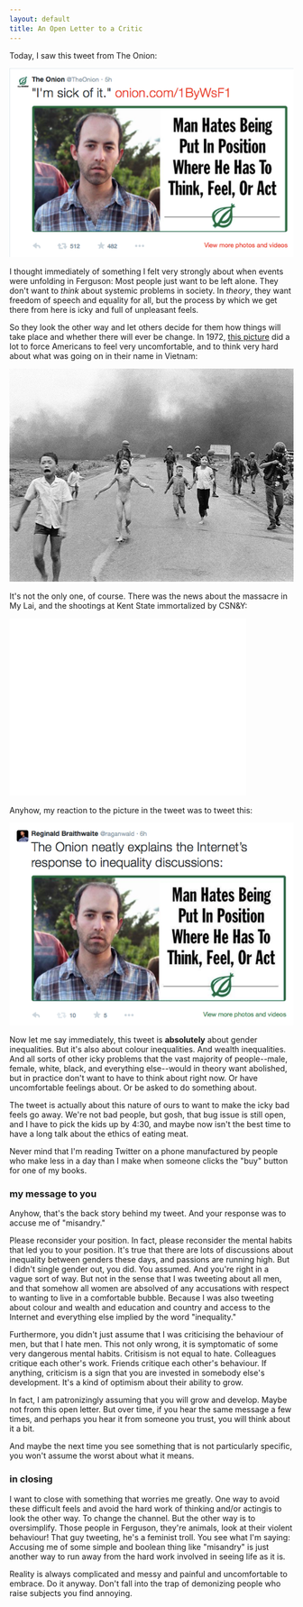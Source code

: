 ```yaml
---
layout: default
title: An Open Letter to a Critic
---
```


Today, I saw this tweet from The Onion:

![onion image](/assets/images/onion.png)

I thought immediately of something I felt very strongly about when events were unfolding in Ferguson: Most people just want to be left alone. They don't want to *think* about systemic problems in society. In *theory*, they want freedom of speech and equality for all, but the process by which we get there from here is icky and full of unpleasant feels.

So they look the other way and let others decide for them how things will take place and whether there will ever be change. In 1972, [this picture][1] did a lot to force Americans to feel very uncomfortable, and to think very hard about what was going on in their name in Vietnam:

[1]: http://www.people.com/article/nick-ut-napalm-girl-photo-kim-phuc

![Kim Phuc](/assets/images/kim_phuc.jpg)

It's not the only one, of course. There was the news about the massacre in My Lai, and the shootings at Kent State immortalized by CSN&Y:

<iframe width="420" height="315" src="//www.youtube.com/embed/JCS-g3HwXdc" frameborder="0" allowfullscreen></iframe>

Anyhow, my reaction to the picture in the tweet was to tweet this:

![My tweet about inequality](/assets/images/mytweet.png)

Now let me say immediately, this tweet is **absolutely** about gender inequalities. But it's also about colour inequalities. And wealth inequalities. And all sorts of other icky problems that the vast majority of people--male, female, white, black, and everything else--would in theory want abolished, but in practice don't want to have to think about right now. Or have uncomfortable feelings about. Or be asked to do something about.

The tweet is actually about this nature of ours to want to make the icky bad feels go away. We're not bad people, but gosh, that bug issue is still open, and I have to pick the kids up by 4:30, and maybe now isn't the best time to have a long talk about the ethics of eating meat.

Never mind that I'm reading Twitter on a phone manufactured by people who make less in a day than I make when someone clicks the "buy" button for one of my books.

### my message to you

Anyhow, that's the back story behind my tweet. And your response was to accuse me of "misandry."

Please reconsider your position. In fact, please reconsider the mental habits that led you to your position. It's true that there are lots of discussions about inequality between genders these days, and passions are running high. But I didn't single gender out, you did. You assumed. And you're right in a vague sort of way. But not in the sense that I was tweeting about all men, and that somehow all women are absolved of any accusations with respect to wanting to live in a comfortable bubble. Because I was also tweeting about colour and wealth and education and country and access to the Internet and everything else implied by the word "inequality."

Furthermore, you didn't just assume that I was criticising the behaviour of men, but that I hate men. This not only wrong, it is symptomatic of some very dangerous mental habits. Critisism is not equal to hate. Colleagues critique each other's work. Friends critique each other's behaviour. If anything, criticism is a sign that you are invested in somebody else's development. It's a kind of optimism about their ability to grow.

In fact, I am patronizingly assuming that you will grow and develop. Maybe not from this open letter. But over time, if you hear the same message a few times, and perhaps you hear it from someone you trust, you will think about it a bit.

And maybe the next time you see something that is not particularly specific, you won't assume the worst about what it means.

### in closing

I want to close with something that worries me greatly. One way to avoid these difficult feels and avoid the hard work of thinking and/or actingis to look the other way. To change the channel. But the other way is to oversimplify. Those people in Ferguson, they're animals, look at their violent behaviour! That guy tweeting, he's a feminist troll. You see what I'm saying: Accusing me of some simple and boolean thing like "misandry" is just another way to run away from the hard work involved in seeing life as it is.

Reality is always complicated and messy and painful and uncomfortable to embrace. Do it anyway. Don't fall into the trap of demonizing people who raise subjects you find annoying.